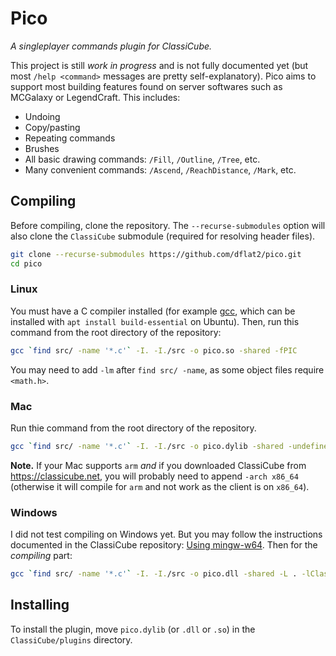 # Pico

_A singleplayer commands plugin for ClassiCube._

This project is still _work in progress_ and is not fully documented yet (but most `/help <command>` messages are pretty self-explanatory). Pico aims to support most building features found on server softwares such as MCGalaxy or LegendCraft. This includes:

+ Undoing
+ Copy/pasting
+ Repeating commands
+ Brushes
+ All basic drawing commands: `/Fill`, `/Outline`, `/Tree`, etc.
+ Many convenient commands: `/Ascend`, `/ReachDistance`, `/Mark`, etc.

## Compiling

Before compiling, clone the repository. The `--recurse-submodules` option will also clone the `ClassiCube` submodule (required for resolving header files).

```bash
git clone --recurse-submodules https://github.com/dflat2/pico.git
cd pico
```

### Linux

You must have a C compiler installed (for example [gcc](https://gcc.gnu.org/install/), which can be installed with `apt install build-essential` on Ubuntu). Then, run this command from the root directory of the repository:

```bash
gcc `find src/ -name '*.c'` -I. -I./src -o pico.so -shared -fPIC
```

You may need to add `-lm` after `find src/ -name`, as some object files require `<math.h>`.

### Mac

Run thie command from the root directory of the repository.

```bash
gcc `find src/ -name '*.c'` -I. -I./src -o pico.dylib -shared -undefined dynamic_lookup
```

**Note.** If your Mac supports `arm` *and* if you downloaded ClassiCube from <https://classicube.net>, you will probably need to append `-arch x86_64` (otherwise it will compile for `arm` and not work as the client is on `x86_64`).

### Windows

I did not test compiling on Windows yet. But you may follow the instructions documented in the ClassiCube repository: [Using mingw-w64](https://github.com/UnknownShadow200/ClassiCube/blob/master/doc/plugin-dev.md#using-mingw-w64). Then for the _compiling_ part:

```bash
gcc `find src/ -name '*.c'` -I. -I./src -o pico.dll -shared -L . -lClassiCube
```

## Installing

To install the plugin, move `pico.dylib` (or `.dll` or `.so`) in the `ClassiCube/plugins` directory.
